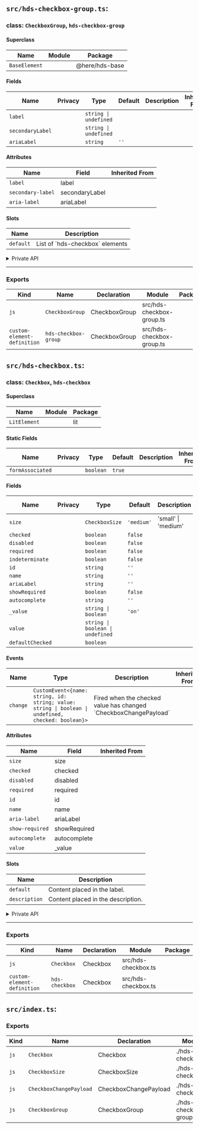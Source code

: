## `src/hds-checkbox-group.ts`:

### class: `CheckboxGroup`, `hds-checkbox-group`

#### Superclass

| Name          | Module | Package        |
| ------------- | ------ | -------------- |
| `BaseElement` |        | @here/hds-base |

#### Fields

| Name             | Privacy | Type                  | Default | Description | Inherited From |
| ---------------- | ------- | --------------------- | ------- | ----------- | -------------- |
| `label`          |         | `string \| undefined` |         |             |                |
| `secondaryLabel` |         | `string \| undefined` |         |             |                |
| `ariaLabel`      |         | `string`              | `''`    |             |                |

#### Attributes

| Name              | Field          | Inherited From |
| ----------------- | -------------- | -------------- |
| `label`           | label          |                |
| `secondary-label` | secondaryLabel |                |
| `aria-label`      | ariaLabel      |                |

#### Slots

| Name      | Description                       |
| --------- | --------------------------------- |
| `default` | List of \`hds-checkbox\` elements |

<details><summary>Private API</summary>

#### Fields

| Name               | Privacy   | Type                  | Default | Description | Inherited From |
| ------------------ | --------- | --------------------- | ------- | ----------- | -------------- |
| `isTabbable`       | protected | `boolean`             | `true`  |             |                |
| `labelId`          | private   | `string \| undefined` |         |             |                |
| `secondaryLabelId` | private   | `string \| undefined` |         |             |                |

#### Methods

| Name                   | Privacy   | Description | Parameters | Return | Inherited From |
| ---------------------- | --------- | ----------- | ---------- | ------ | -------------- |
| `renderPrimaryLabel`   | protected |             |            |        |                |
| `renderSecondaryLabel` | protected |             |            |        |                |
| `renderLabels`         | protected |             |            |        |                |

</details>

<hr/>

### Exports

| Kind                        | Name                 | Declaration   | Module                    | Package |
| --------------------------- | -------------------- | ------------- | ------------------------- | ------- |
| `js`                        | `CheckboxGroup`      | CheckboxGroup | src/hds-checkbox-group.ts |         |
| `custom-element-definition` | `hds-checkbox-group` | CheckboxGroup | src/hds-checkbox-group.ts |         |

## `src/hds-checkbox.ts`:

### class: `Checkbox`, `hds-checkbox`

#### Superclass

| Name         | Module | Package |
| ------------ | ------ | ------- |
| `LitElement` |        | lit     |

#### Static Fields

| Name             | Privacy | Type      | Default | Description | Inherited From |
| ---------------- | ------- | --------- | ------- | ----------- | -------------- |
| `formAssociated` |         | `boolean` | `true`  |             |                |

#### Fields

| Name             | Privacy | Type                             | Default    | Description         | Inherited From |
| ---------------- | ------- | -------------------------------- | ---------- | ------------------- | -------------- |
| `size`           |         | `CheckboxSize`                   | `'medium'` | 'small' \| 'medium' |                |
| `checked`        |         | `boolean`                        | `false`    |                     |                |
| `disabled`       |         | `boolean`                        | `false`    |                     |                |
| `required`       |         | `boolean`                        | `false`    |                     |                |
| `indeterminate`  |         | `boolean`                        | `false`    |                     |                |
| `id`             |         | `string`                         | `''`       |                     |                |
| `name`           |         | `string`                         | `''`       |                     |                |
| `ariaLabel`      |         | `string`                         | `''`       |                     |                |
| `showRequired`   |         | `boolean`                        | `false`    |                     |                |
| `autocomplete`   |         | `string`                         | `''`       |                     |                |
| `_value`         |         | `string \| boolean`              | `'on'`     |                     |                |
| `value`          |         | `string \| boolean \| undefined` |            |                     |                |
| `defaultChecked` |         | `boolean`                        |            |                     |                |

#### Events

| Name     | Type                                                                                               | Description                                                        | Inherited From |
| -------- | -------------------------------------------------------------------------------------------------- | ------------------------------------------------------------------ | -------------- |
| `change` | `CustomEvent<{name: string, id: string; value: string \| boolean \| undefined, checked: boolean}>` | Fired when the checked value has changed \`CheckboxChangePayload\` |                |

#### Attributes

| Name            | Field        | Inherited From |
| --------------- | ------------ | -------------- |
| `size`          | size         |                |
| `checked`       | checked      |                |
| `disabled`      | disabled     |                |
| `required`      | required     |                |
| `id`            | id           |                |
| `name`          | name         |                |
| `aria-label`    | ariaLabel    |                |
| `show-required` | showRequired |                |
| `autocomplete`  | autocomplete |                |
| `value`         | \_value      |                |

#### Slots

| Name          | Description                        |
| ------------- | ---------------------------------- |
| `default`     | Content placed in the label.       |
| `description` | Content placed in the description. |

<details><summary>Private API</summary>

#### Fields

| Name          | Privacy   | Type               | Default | Description | Inherited From |
| ------------- | --------- | ------------------ | ------- | ----------- | -------------- |
| `formElement` | protected | `HTMLInputElement` |         |             |                |

#### Methods

| Name                     | Privacy | Description | Parameters | Return | Inherited From |
| ------------------------ | ------- | ----------- | ---------- | ------ | -------------- |
| `displayIcon`            | private |             |            |        |                |
| `renderContent`          | private |             |            |        |                |
| `_changeHandler`         | private |             |            |        |                |
| `_propertyChangeHandler` | private |             |            |        |                |

</details>

<hr/>

### Exports

| Kind                        | Name           | Declaration | Module              | Package |
| --------------------------- | -------------- | ----------- | ------------------- | ------- |
| `js`                        | `Checkbox`     | Checkbox    | src/hds-checkbox.ts |         |
| `custom-element-definition` | `hds-checkbox` | Checkbox    | src/hds-checkbox.ts |         |

## `src/index.ts`:

### Exports

| Kind | Name                    | Declaration           | Module                  | Package |
| ---- | ----------------------- | --------------------- | ----------------------- | ------- |
| `js` | `Checkbox`              | Checkbox              | ./hds-checkbox.js       |         |
| `js` | `CheckboxSize`          | CheckboxSize          | ./hds-checkbox.js       |         |
| `js` | `CheckboxChangePayload` | CheckboxChangePayload | ./hds-checkbox.js       |         |
| `js` | `CheckboxGroup`         | CheckboxGroup         | ./hds-checkbox-group.js |         |
